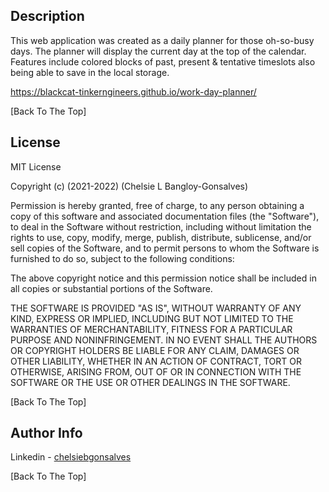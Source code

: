 ## Description

This web application was created as a daily planner for those oh-so-busy days.
The planner will display the current day at the top of the calendar.
Features include colored blocks of past, present & tentative timeslots also being able to save in the local storage. 

https://blackcat-tinkerngineers.github.io/work-day-planner/

[Back To The Top]


## License
MIT License

Copyright (c) (2021-2022) (Chelsie L Bangloy-Gonsalves)

Permission is hereby granted, free of charge, to any person obtaining a copy
of this software and associated documentation files (the "Software"), to deal
in the Software without restriction, including without limitation the rights
to use, copy, modify, merge, publish, distribute, sublicense, and/or sell
copies of the Software, and to permit persons to whom the Software is
furnished to do so, subject to the following conditions:

The above copyright notice and this permission notice shall be included in all
copies or substantial portions of the Software.

THE SOFTWARE IS PROVIDED "AS IS", WITHOUT WARRANTY OF ANY KIND, EXPRESS OR
IMPLIED, INCLUDING BUT NOT LIMITED TO THE WARRANTIES OF MERCHANTABILITY,
FITNESS FOR A PARTICULAR PURPOSE AND NONINFRINGEMENT. IN NO EVENT SHALL THE
AUTHORS OR COPYRIGHT HOLDERS BE LIABLE FOR ANY CLAIM, DAMAGES OR OTHER
LIABILITY, WHETHER IN AN ACTION OF CONTRACT, TORT OR OTHERWISE, ARISING FROM,
OUT OF OR IN CONNECTION WITH THE SOFTWARE OR THE USE OR OTHER DEALINGS IN THE
SOFTWARE.

[Back To The Top]

## Author Info

Linkedin - [chelsiebgonsalves](https://www.linkedin.com/in/chelsiebgonsalves/)

[Back To The Top]
